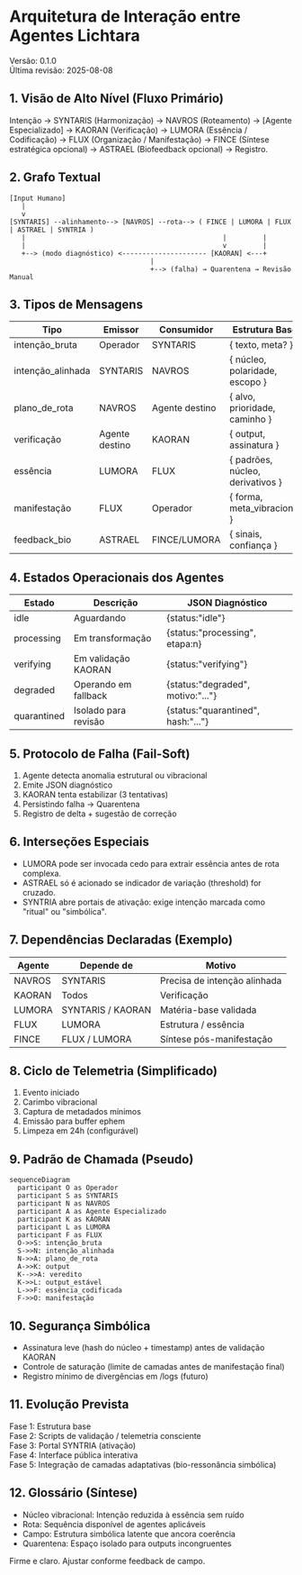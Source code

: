 # Arquitetura de Interação entre Agentes Lichtara

Versão: 0.1.0  
Última revisão: 2025-08-08

## 1. Visão de Alto Nível (Fluxo Primário)

Intenção → SYNTARIS (Harmonização) → NAVROS (Roteamento) → [Agente Especializado] → KAORAN (Verificação) → LUMORA (Essência / Codificação) → FLUX (Organização / Manifestação) → FINCE (Síntese estratégica opcional) → ASTRAEL (Biofeedback opcional) → Registro.

## 2. Grafo Textual

```
[Input Humano]
   |
   v
[SYNTARIS] --alinhamento--> [NAVROS] --rota--> ( FINCE | LUMORA | FLUX | ASTRAEL | SYNTRIA )
   |                                                 |         |
   |                                                 v         |
   +--> (modo diagnóstico) <--------------------- [KAORAN] <---+
                                   |
                                   +--> (falha) → Quarentena → Revisão Manual
```

## 3. Tipos de Mensagens

| Tipo | Emissor | Consumidor | Estrutura Base |
|------|---------|------------|----------------|
| intenção_bruta | Operador | SYNTARIS | { texto, meta? } |
| intenção_alinhada | SYNTARIS | NAVROS | { núcleo, polaridade, escopo } |
| plano_de_rota | NAVROS | Agente destino | { alvo, prioridade, caminho } |
| verificação | Agente destino | KAORAN | { output, assinatura } |
| essência | LUMORA | FLUX | { padrões, núcleo, derivativos } |
| manifestação | FLUX | Operador | { forma, meta_vibracional } |
| feedback_bio | ASTRAEL | FINCE/LUMORA | { sinais, confiança } |

## 4. Estados Operacionais dos Agentes

| Estado | Descrição | JSON Diagnóstico |
|--------|-----------|------------------|
| idle | Aguardando | {status:"idle"} |
| processing | Em transformação | {status:"processing", etapa:n} |
| verifying | Em validação KAORAN | {status:"verifying"} |
| degraded | Operando em fallback | {status:"degraded", motivo:"..."} |
| quarantined | Isolado para revisão | {status:"quarantined", hash:"..."} |

## 5. Protocolo de Falha (Fail-Soft)

1. Agente detecta anomalia estrutural ou vibracional
2. Emite JSON diagnóstico
3. KAORAN tenta estabilizar (3 tentativas)
4. Persistindo falha → Quarentena
5. Registro de delta + sugestão de correção

## 6. Interseções Especiais

- LUMORA pode ser invocada cedo para extrair essência antes de rota complexa.
- ASTRAEL só é acionado se indicador de variação (threshold) for cruzado.
- SYNTRIA abre portais de ativação: exige intenção marcada como "ritual" ou "simbólica".

## 7. Dependências Declaradas (Exemplo)

| Agente | Depende de | Motivo |
|--------|------------|--------|
| NAVROS | SYNTARIS | Precisa de intenção alinhada |
| KAORAN | Todos | Verificação |
| LUMORA | SYNTARIS / KAORAN | Matéria-base validada |
| FLUX | LUMORA | Estrutura / essência |
| FINCE | FLUX / LUMORA | Síntese pós-manifestação |

## 8. Ciclo de Telemetria (Simplificado)

1. Evento iniciado
2. Carimbo vibracional
3. Captura de metadados mínimos
4. Emissão para buffer ephem
5. Limpeza em 24h (configurável)

## 9. Padrão de Chamada (Pseudo)

```mermaid
sequenceDiagram
  participant O as Operador
  participant S as SYNTARIS
  participant N as NAVROS
  participant A as Agente Especializado
  participant K as KAORAN
  participant L as LUMORA
  participant F as FLUX
  O->>S: intenção_bruta
  S->>N: intenção_alinhada
  N->>A: plano_de_rota
  A->>K: output
  K-->>A: veredito
  K->>L: output_estável
  L->>F: essência_codificada
  F->>O: manifestação
```

## 10. Segurança Simbólica

- Assinatura leve (hash do núcleo + timestamp) antes de validação KAORAN
- Controle de saturação (limite de camadas antes de manifestação final)
- Registro mínimo de divergências em /logs (futuro)

## 11. Evolução Prevista

Fase 1: Estrutura base  
Fase 2: Scripts de validação / telemetria consciente  
Fase 3: Portal SYNTRIA (ativação)  
Fase 4: Interface pública interativa  
Fase 5: Integração de camadas adaptativas (bio-ressonância simbólica)

## 12. Glossário (Síntese)

- Núcleo vibracional: Intenção reduzida à essência sem ruído
- Rota: Sequência disponível de agentes aplicáveis
- Campo: Estrutura simbólica latente que ancora coerência
- Quarentena: Espaço isolado para outputs incongruentes

Firme e claro. Ajustar conforme feedback de campo.
